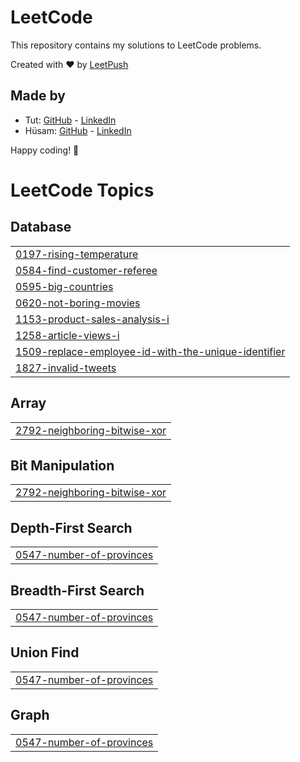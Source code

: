 # LeetCode

This repository contains my solutions to LeetCode problems.

Created with :heart: by [LeetPush](https://github.com/husamahmud/LeetPush)

 ## Made by 
 - Tut: [GitHub](https://github.com/TutTrue) - [LinkedIn](https://www.linkedin.com/in/mahmoud-hamdy-8b6825245/)
 - Hüsam: [GitHub](https://github.com/husamahmud) - [LinkedIn](https://www.linkedin.com/in/husamahmud/)

 Happy coding! 🚀
<!---LeetCode Topics Start-->
# LeetCode Topics
## Database
|  |
| ------- |
| [0197-rising-temperature](https://github.com/Siranjeevi619/ProblemSolving/tree/master/0197-rising-temperature) |
| [0584-find-customer-referee](https://github.com/Siranjeevi619/ProblemSolving/tree/master/0584-find-customer-referee) |
| [0595-big-countries](https://github.com/Siranjeevi619/ProblemSolving/tree/master/0595-big-countries) |
| [0620-not-boring-movies](https://github.com/Siranjeevi619/ProblemSolving/tree/master/0620-not-boring-movies) |
| [1153-product-sales-analysis-i](https://github.com/Siranjeevi619/ProblemSolving/tree/master/1153-product-sales-analysis-i) |
| [1258-article-views-i](https://github.com/Siranjeevi619/ProblemSolving/tree/master/1258-article-views-i) |
| [1509-replace-employee-id-with-the-unique-identifier](https://github.com/Siranjeevi619/ProblemSolving/tree/master/1509-replace-employee-id-with-the-unique-identifier) |
| [1827-invalid-tweets](https://github.com/Siranjeevi619/ProblemSolving/tree/master/1827-invalid-tweets) |
## Array
|  |
| ------- |
| [2792-neighboring-bitwise-xor](https://github.com/Siranjeevi619/ProblemSolving/tree/master/2792-neighboring-bitwise-xor) |
## Bit Manipulation
|  |
| ------- |
| [2792-neighboring-bitwise-xor](https://github.com/Siranjeevi619/ProblemSolving/tree/master/2792-neighboring-bitwise-xor) |
## Depth-First Search
|  |
| ------- |
| [0547-number-of-provinces](https://github.com/Siranjeevi619/ProblemSolving/tree/master/0547-number-of-provinces) |
## Breadth-First Search
|  |
| ------- |
| [0547-number-of-provinces](https://github.com/Siranjeevi619/ProblemSolving/tree/master/0547-number-of-provinces) |
## Union Find
|  |
| ------- |
| [0547-number-of-provinces](https://github.com/Siranjeevi619/ProblemSolving/tree/master/0547-number-of-provinces) |
## Graph
|  |
| ------- |
| [0547-number-of-provinces](https://github.com/Siranjeevi619/ProblemSolving/tree/master/0547-number-of-provinces) |
<!---LeetCode Topics End-->